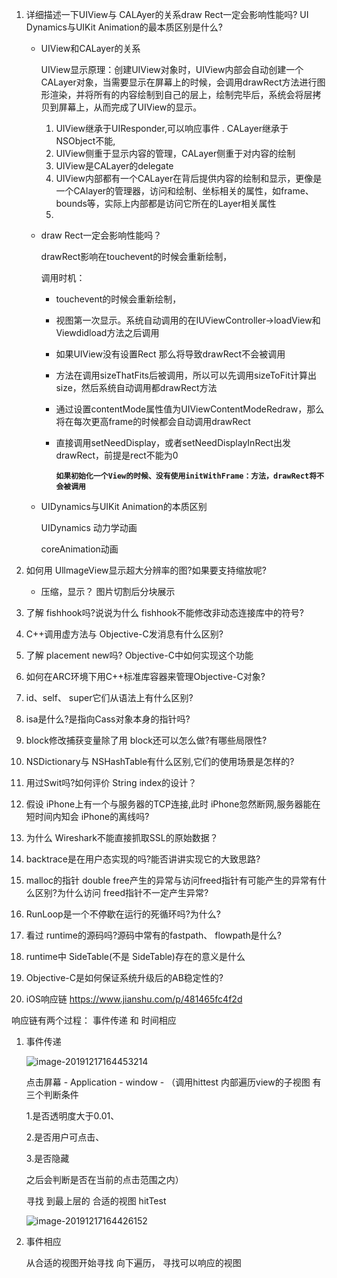 1. 详细描述一下UIView与 CALAyer的关系draw Rect一定会影响性能吗? UI Dynamics与UIKit Animation的最本质区别是什么?

   - UIView和CALayer的关系

     UIView显示原理：创建UIView对象时，UIView内部会自动创建一个CALayer对象，当需要显示在屏幕上的时候，会调用drawRect方法进行图形渲染，并将所有的内容绘制到自己的层上，绘制完毕后，系统会将层拷贝到屏幕上，从而完成了UIView的显示。

     1. UIView继承于UIResponder,可以响应事件 . CALayer继承于NSObject不能,
     2. UIView侧重于显示内容的管理，CALayer侧重于对内容的绘制
     3. UIView是CALayer的delegate
     4. UIView内部都有一个CALayer在背后提供内容的绘制和显示，更像是一个CAlayer的管理器，访问和绘制、坐标相关的属性，如frame、bounds等，实际上内部都是访问它所在的Layer相关属性
     5. 

   - draw Rect一定会影响性能吗？

     drawRect影响在touchevent的时候会重新绘制，

     调用时机：

      - touchevent的时候会重新绘制，

      - 视图第一次显示。系统自动调用的在IUViewController->loadView和Viewdidload方法之后调用

      - 如果UIView没有设置Rect 那么将导致drawRect不会被调用

      - 方法在调用sizeThatFits后被调用，所以可以先调用sizeToFit计算出size，然后系统自动调用都drawRect方法

      - 通过设置contentMode属性值为UIViewContentModeRedraw，那么将在每次更高frame的时候都会自动调用drawRect

      - 直接调用setNeedDisplay，或者setNeedDisplayInRect出发drawRect，前提是rect不能为0

        **`如果初始化一个View的时候、没有使用initWithFrame：方法，drawRect将不会被调用`**

        

   - UIDynamics与UIKit Animation的本质区别

     UIDynamics 动力学动画

     coreAnimation动画

2. 如何用 UllmageView显示超大分辨率的图?如果要支持缩放呢?

   - 压缩，显示？ 图片切割后分块展示

3. 了解 fishhook吗?说说为什么 fishhook不能修改非动态连接库中的符号?

4. C++调用虚方法与 Objective-C发消息有什么区别?

5. 了解 placement new吗? Objective-C中如何实现这个功能

6. 如何在ARC环境下用C++标准库容器来管理Objective-C对象?

7. id、self、 super它们从语法上有什么区别?

8. isa是什么?是指向Cass对象本身的指针吗?

9. block修改捕获变量除了用 block还可以怎么做?有哪些局限性?

10. NSDictionary与 NSHashTable有什么区别,它们的使用场景是怎样的?

11. 用过Swit吗?如何评价 String index的设计？

12. 假设 iPhone上有一个与服务器的TCP连接,此时 iPhone忽然断网,服务器能在短时间内知会 iPhone的离线吗?

13. 为什么 Wireshark不能直接抓取SSL的原始数据？

14. backtrace是在用户态实现的吗?能否讲讲实现它的大致思路?

15. malloc的指针 double free产生的异常与访问freed指针有可能产生的异常有什么区别?为什么访问 freed指针不一定产生异常?

16. RunLoop是一个不停歇在运行的死循环吗?为什么?

17. 看过 runtime的源码吗?源码中常有的fastpath、 flowpath是什么?

18. runtime中 SideTable(不是 SideTable)存在的意义是什么

19. Objective-C是如何保证系统升级后的AB稳定性的?

20. iOS响应链  https://www.jianshu.com/p/481465fc4f2d

响应链有两个过程： 事件传递 和 时间相应

1. 事件传递

   ![image-20191217164453214](https://tva1.sinaimg.cn/large/006tNbRwgy1g9ztblqh58j313g0je7ad.jpg)

   点击屏幕 - Application - window - （调用hittest 内部遍历view的子视图  有三个判断条件

   1.是否透明度大于0.01、

   2.是否用户可点击、

   3.是否隐藏  

   之后会判断是否在当前的点击范围之内）

   寻找 到最上层的   合适的视图  hitTest

   ![image-20191217164426152](https://tva1.sinaimg.cn/large/006tNbRwgy1g9ztb6jnavj30u00xfdvz.jpg)

2. 事件相应

   从合适的视图开始寻找  向下遍历， 寻找可以响应的视图





